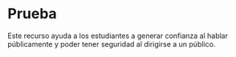 # Prueba
Este recurso ayuda a los estudiantes a generar confianza al hablar públicamente y poder tener seguridad al dirigirse a un público.
